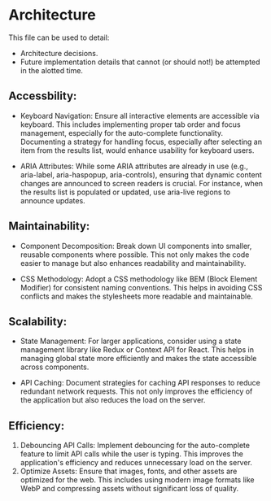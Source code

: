 # Architecture

This file can be used to detail:

* Architecture decisions.
* Future implementation details that cannot (or should not!) be attempted in the alotted time.

## Accessbility:
- Keyboard Navigation: Ensure all interactive elements are accessible via keyboard. This includes implementing proper tab order and focus management, especially for the auto-complete functionality. Documenting a strategy for handling focus, especially after selecting an item from the results list, would enhance usability for keyboard users.

- ARIA Attributes: While some ARIA attributes are already in use (e.g., aria-label, aria-haspopup, aria-controls), ensuring that dynamic content changes are announced to screen readers is crucial. For instance, when the results list is populated or updated, use aria-live regions to announce updates.

## Maintainability:
- Component Decomposition: Break down UI components into smaller, reusable components where possible. This not only makes the code easier to manage but also enhances readability and maintainability.

- CSS Methodology: Adopt a CSS methodology like BEM (Block Element Modifier) for consistent naming conventions. This helps in avoiding CSS conflicts and makes the stylesheets more readable and maintainable.


## Scalability:
- State Management: For larger applications, consider using a state management library like Redux or Context API for React. This helps in managing global state more efficiently and makes the state accessible across components.

- API Caching: Document strategies for caching API responses to reduce redundant network requests. This not only improves the efficiency of the application but also reduces the load on the server.

## Efficiency:
1. Debouncing API Calls: Implement debouncing for the auto-complete feature to limit API calls while the user is typing. This improves the application's efficiency and reduces unnecessary load on the server.
2. Optimize Assets: Ensure that images, fonts, and other assets are optimized for the web. This includes using modern image formats like WebP and compressing assets without significant loss of quality.
